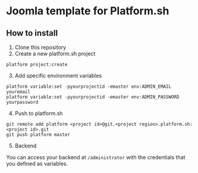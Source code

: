 # Joomla template for Platform.sh

## How to install

1. Clone this repository
2. Create a new platform.sh project

```
platform project:create
```

3. Add specific environment variables

```
platform variable:set -pyourprojectid -emaster env:ADMIN_EMAIL youremail
platform variable:set -pyourprojectid -emaster env:ADMIN_PASSWORD yourpassword
```

4. Push to platform.sh

```
git remote add platform <project id>@git.<project region>.platform.sh:<project id>.git
git push platform master
```

5. Backend

You can access your backend at `/administrator` with the credentials that you defined as variables.
